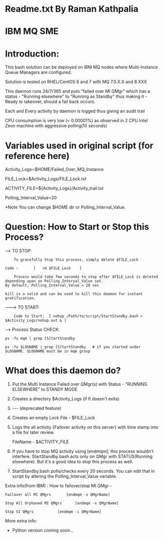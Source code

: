 # Readme.txt By Raman Kathpalia 
# IBM MQ SME

# Introduction:

This bash solution can be deployed on IBM MQ nodes where Multi-Instance Queue Managers are configured.

Solution is tested on RHEL/CentOS 6 and 7 with MQ 7.5.X.X and 8.XXX

This daemon runs 24/7/365 and puts “failed over MI QMgr” which has a status - "Running elsewhere" to "Running as Standby"  thus making it  - Ready to takeover, should a fail back occurs. 

Each and Every activity by daemon is logged thus giving an audit trail

CPU consumption is very low (< 0.00001%) as observed in 2 CPU Intel Zeon machine with aggressive polling(10 seconds)


# Variables used in original script (for reference here)

Activity_Logs=$HOME/Failed_Over_MQ_Instance

FILE_Lock=$Activity_Logs/FILE_Lock.txt

ACTIVITY_FILE=${Activity_Logs}/Activity_trail.txt

Polling_Interval_Value=20

*Note You can change $HOME dir or Polling_Interval_Value.

# Question: How to Start or Stop this Process?

--> TO STOP:

        To gracefully Stop this process, simply delete $FILE_Lock

	Code :       [   rm $FILE_Lock    ]

        Process would take few seconds to stop after $FILE_Lock is deleted depending upon on Polling_Interval_Value set. 
	By default, Polling_Interval_Value = 20 sec

	kill is a valid and can be used to kill this daemon for instant gratification. 

---> TO START:

        Code to Start:  [ nohup /Path/to/script/StartStandby.bash > $Activity_Logs/nohup.out & ]

	

--> Process Status CHECK:

	ps -fu mqm | grep [S]tartStandby
	
	ps -fu $LOGNAME | grep [S]tartStandby	# if you started under $LOGNAME. $LOGNAME must be in mqm group
	

# What does this daemon do?


1.	Put the Multi Instance Failed over QMgr(s) with Status - "RUNNING ELSEWHERE" to STANDY MODE

2.	Creates a directory $Activity_Logs (if It doesn't exits)  

3. 	--- (deprecated feature)

4. 	Creates an empty Lock File - $FILE_Lock

5.	Logs the all activity {Failover activity on this server} with time stamp into a file for
	later review.
	
	FileName - $ACTIVITY_FILE

6. 	If you have to stop MQ activity using [endmqm]; this process wouldn't interfere. StartStandby.bash acts only on 	QMgr with STATUS(Running elsewhere). But it's a good idea to stop this process as well.

7.	StartStandby.bash polls/checks every 20 seconds. You can edit that in script by altering the Polling_Interval_Value 	    variable.


Extra info(from IBM) : How to failover/stop MI QMgr - 

	Failover all MI QMgrs 		[endmqm -s QMgrName]

	Stop All Orphaned MI QMgrs      [endmqm -x QMgrName]

	Stop SI QMgrs 			[endmqm -i QMgrName]
	
More extra info:

* 	Python version coming soon...
